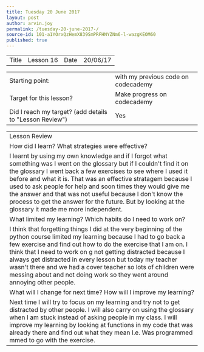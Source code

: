 ```yaml
---
title: Tuesday 20 June 2017 
layout: post
author: arvin.joy
permalink: /tuesday-20-june-2017-/
source-id: 101-a1YOrxQzHemX839SmPRFHNYZNm6-l-wazgKEOM60
published: true
---
```

<table>
  <tr>
    <td>Title</td>
    <td>Lesson 16</td>
    <td>Date</td>
    <td>20/06/17</td>
  </tr>
</table>


<table>
  <tr>
    <td>Starting point:</td>
    <td>with my previous code on codecademy</td>
  </tr>
  <tr>
    <td>Target for this lesson?</td>
    <td>Make progress on codecademy</td>
  </tr>
  <tr>
    <td>Did I reach my target? 
(add details to "Lesson Review")</td>
    <td> Yes</td>
  </tr>
</table>


<table>
  <tr>
    <td>Lesson Review</td>
  </tr>
  <tr>
    <td>How did I learn? What strategies were effective? </td>
  </tr>
  <tr>
    <td>I learnt by using my own knowledge and if I forgot what something was I went on the glossary but if I couldn't find it on the glossary I went back a few exercises to see where I used it before and what it is. That was an effective stratagem because I used to ask people for help and soon times they would give me the answer and that was not useful because I don't know the process to get the answer for the future. But by looking at the glossary it made me more independent.</td>
  </tr>
  <tr>
    <td>What limited my learning? Which habits do I need to work on? </td>
  </tr>
  <tr>
    <td>I think that forgetting things I did at the very beginning of the python course limited my learning because I had to go back a few exercise and find out how to do the exercise that I am on. I think that I need to work on g not getting distracted because I always get distracted in every lesson but today my teacher wasn't there and we had a cover teacher so lots of children were messing about and not doing work so they went around annoying other people.</td>
  </tr>
  <tr>
    <td>What will I change for next time? How will I improve my learning?</td>
  </tr>
  <tr>
    <td>Next time I will try to focus on my learning and try not to get distracted by other people. I will also carry on using the glossary when I am stuck instead of asking people in my class. I will improve my learning by looking at functions in my code that was already there and find out what they mean I.e. Was programmed mmed to go with the exercise. </td>
  </tr>
</table>


